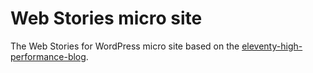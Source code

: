 # Web Stories micro site

The Web Stories for WordPress micro site based on the [eleventy-high-performance-blog](https://github.com/google/eleventy-high-performance-blog).
